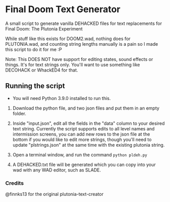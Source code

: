 # Final Doom Text Generator
A small script to generate vanilla DEHACKED files for text replacements for Final Doom: The Plutonia Experiment

While stuff like this exists for DOOM2.wad, nothing does for PLUTONIA.wad, and counting string lengths manually is a pain so I made this script to do it for me :P

Note: This DOES NOT have support for editing states, sound effects or things. It's for text strings only. You'll want to use something like DECOHACK or WhackED4 for that.

## Running the script
- You will need Python 3.9.0 installed to run this.

1. Download the python file, and two json files and put them in an empty folder.

2. Inside "input.json", edit all the fields in the "data" column to your desired text string. Currently the script supports edits to all level names and intermission screens, you can add new rows to the json file at the bottom if you would like to edit more strings, though you'll need to update "plstrings.json" at the same time with the existing plutonia string.

3. Open a terminal window, and run the command `python pldeh.py`

4. A DEHACKED.txt file will be generated which you can copy into your wad with any WAD editor, such as SLADE.

### Credits
@finnks13 for the original plutonia-text-creator